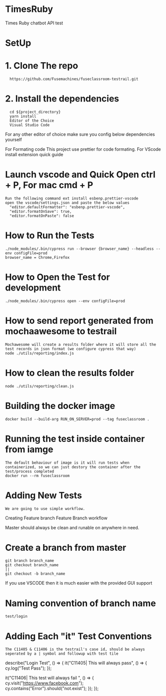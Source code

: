 # TimesRuby
Times Ruby chatbot API test
# SetUp
# 1. Clone The repo
      https://github.com/Fusemachines/fuseclassroom-testrail.git
# 2. Install the dependencies
      cd ${project_directory}
      yarn install
      Editor of the Choice
      Visual Studio Code

For any other editor of choice make sure you config below dependencies yourself

For Formating code
    This project use prettier for code formating. For VScode install extension quick guide

# Launch vscode and Quick Open ctrl + P, For mac cmd + P
    Run the following command ext install esbenp.prettier-vscode
    open the vscode/settings.json and paste the below values
      "editor.defaultFormatter": "esbenp.prettier-vscode",
      "editor.formatOnSave": true,
      "editor.formatOnPaste": false

# How to Run the Tests
    ./node_modules/.bin/cypress run --browser {browser_name} --headless --env configFile=prod
    browser_name = Chrome,Firefox
# How to Open the Test for development
    ./node_modules/.bin/cypress open --env configFile=prod
# How to send report generated from mochaawesome to testrail
    Mochawesome will create a results folder where it will store all the test records in json format (we configure cypress that way)
    node ./utils/reporting/index.js
# How to clean the results folder
    node ./utils/reporting/clean.js
# Building the docker image
    docker build --build-arg RUN_ON_SERVER=prod --tag fuseclassroom .
# Running the test inside container from iamge
    The default behaviour of image is it will run tests when containerized, so we can just destory the container after the test/process completed
    docker run --rm fuseclassroom
# Adding New Tests
    We are going to use simple workflow.

Creating Feature branch Feature Branch workflow

Master should always be clean and runable on anywhere in need.

# Create a branch from master

    git branch branch_name
    git checkout branch_name
    ||
    git checkout -b branch_name
If you use VSCODE then it is much easier with the provided GUI support

# Naming convention of branch name

    test/login
# Adding Each "it" Test Conventions
    The C11405 & C11406 is the testrail's case id, should be always seperated by a | symbol and followup with test tile

describe("Login Test", () => {
  it("C11405| This will always pass", () => {
    cy.log("Test Pass");
  });

  it("C11406| This test will always fail ", () => {
    cy.visit("https://www.facebook.com");
    cy.contains("Error").should("not.exist");
  });
});
